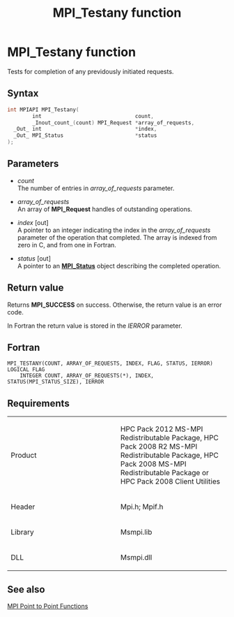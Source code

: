 ﻿---
title: MPI_Testany function
TOCTitle: MPI_Testany function
ms:assetid: 9C4B9B43-3569-4252-8284-5DBE1229915D
ms:mtpsurl: https://msdn.microsoft.com/en-us/library/Dn473481(v=VS.85)
ms:contentKeyID: 59361016
ms.date: 03/28/2018
mtps_version: v=VS.85
f1_keywords:
- MPI_TESTANY
- mpif/MPI_Testany
- mpi/MPI_TESTANY
dev_langs:
- C++
- C
api_location:
- Msmpi.dll
api_name:
- MPI_Testany
api_type:
- DLLExport
product:
- Windows
topic_type:
- apiref
- kbSyntax
product_family_name: VS
ROBOTS: INDEX,FOLLOW
---

# MPI\_Testany function

Tests for completion of any previdously initiated requests.

## Syntax

``` c++
int MPIAPI MPI_Testany(
        int                              count,
        _Inout_count_(count) MPI_Request *array_of_requests,
  _Out_ int                              *index,
  _Out_ MPI_Status                       *status
);
```

## Parameters

  - *count*  
    The number of entries in *array\_of\_requests* parameter.

  - *array\_of\_requests*  
    An array of **MPI\_Request** handles of outstanding operations.

  - *index* \[out\]  
    A pointer to an integer indicating the index in the *array\_of\_requests* parameter of the operation that completed. The array is indexed from zero in C, and from one in Fortran.

  - *status* \[out\]  
    A pointer to an [**MPI\_Status**](mpi-status-structure.md) object describing the completed operation.

## Return value

Returns **MPI\_SUCCESS** on success. Otherwise, the return value is an error code.

In Fortran the return value is stored in the *IERROR* parameter.

## Fortran

    MPI_TESTANY(COUNT, ARRAY_OF_REQUESTS, INDEX, FLAG, STATUS, IERROR) LOGICAL FLAG
        INTEGER COUNT, ARRAY_OF_REQUESTS(*), INDEX, STATUS(MPI_STATUS_SIZE), IERROR

## Requirements

<table>
<colgroup>
<col style="width: 50%" />
<col style="width: 50%" />
</colgroup>
<tbody>
<tr class="odd">
<td><p>Product</p></td>
<td><p>HPC Pack 2012 MS-MPI Redistributable Package, HPC Pack 2008 R2 MS-MPI Redistributable Package, HPC Pack 2008 MS-MPI Redistributable Package or HPC Pack 2008 Client Utilities</p></td>
</tr>
<tr class="even">
<td><p>Header</p></td>
<td>Mpi.h;
Mpif.h</td>
</tr>
<tr class="odd">
<td><p>Library</p></td>
<td>Msmpi.lib</td>
</tr>
<tr class="even">
<td><p>DLL</p></td>
<td>Msmpi.dll</td>
</tr>
</tbody>
</table>


## See also

[MPI Point to Point Functions](mpi-point-to-point-functions.md)

